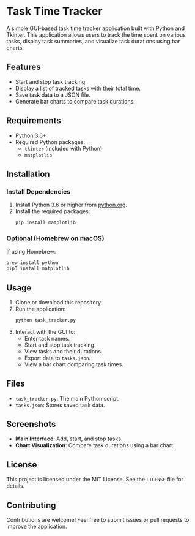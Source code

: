 # Task Time Tracker

A simple GUI-based task time tracker application built with Python and Tkinter. This application allows users to track the time spent on various tasks, display task summaries, and visualize task durations using bar charts.

## Features
- Start and stop task tracking.
- Display a list of tracked tasks with their total time.
- Save task data to a JSON file.
- Generate bar charts to compare task durations.

## Requirements
- Python 3.6+
- Required Python packages:
  - `tkinter` (included with Python)
  - `matplotlib`

## Installation
### Install Dependencies
1. Install Python 3.6 or higher from [python.org](https://www.python.org/).
2. Install the required packages:
   ```bash
   pip install matplotlib
   ```

### Optional (Homebrew on macOS)
If using Homebrew:
```bash
brew install python
pip3 install matplotlib
```

## Usage
1. Clone or download this repository.
2. Run the application:
   ```bash
   python task_tracker.py
   ```
3. Interact with the GUI to:
   - Enter task names.
   - Start and stop task tracking.
   - View tasks and their durations.
   - Export data to `tasks.json`.
   - View a bar chart comparing task times.

## Files
- `task_tracker.py`: The main Python script.
- `tasks.json`: Stores saved task data.

## Screenshots
- **Main Interface**: Add, start, and stop tasks.
- **Chart Visualization**: Compare task durations using a bar chart.

## License
This project is licensed under the MIT License. See the `LICENSE` file for details.

## Contributing
Contributions are welcome! Feel free to submit issues or pull requests to improve the application.

